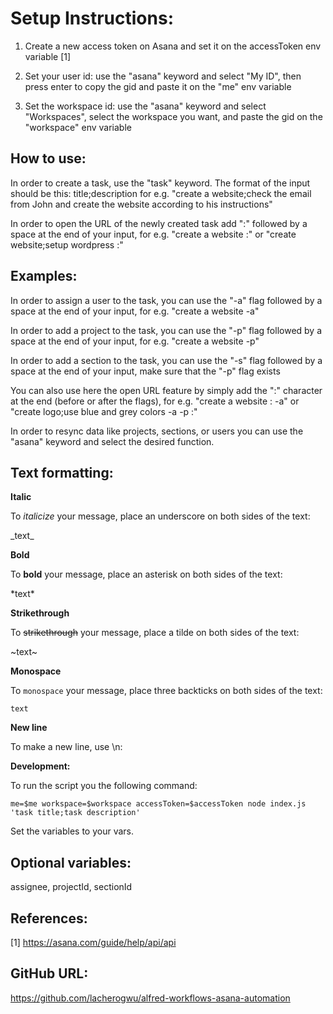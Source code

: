 # Setup Instructions:
1. Create a new access token on Asana and set it on the accessToken env variable [1]

2. Set your user id: use the "asana" keyword and select "My ID", then press enter to copy the gid and paste it on the "me" env variable

3. Set the workspace id: use the "asana" keyword and select "Workspaces", select the workspace you want, and paste the gid on the "workspace" env variable

## How to use:

In order to create a task, use the "task" keyword.
The format of the input should be this: title;description
for e.g. "create a website;check the email from John and create the website according to his instructions"

In order to open the URL of the newly created task add ":" followed by a space at the end of your input, for e.g. "create a website :" or "create website;setup wordpress :"

## Examples:

In order to assign a user to the task, you can use the "-a" flag followed by a space at the end of your input, for e.g. "create a website -a"

In order to add a project to the task, you can use the "-p" flag followed by a space at the end of your input, for e.g. "create a website -p"

In order to add a section to the task, you can use the "-s" flag followed by a space at the end of your input, make sure that the "-p" flag exists

You can also use here the open URL feature by simply add the ":" character at the end (before or after the flags), for e.g. "create a website : -a" or "create logo;use blue and grey colors -a -p :"

In order to resync data like projects, sections, or users you can use the "asana" keyword and select the desired function.

## Text formatting:

**Italic**

To _italicize_ your message, place an underscore on both sides of the text:

\_text\_

**Bold**

To **bold** your message, place an asterisk on both sides of the text:

\*text\*

**Strikethrough**

To ~~strikethrough~~ your message, place a tilde on both sides of the text:

~text~

**Monospace**

To ```monospace``` your message, place three backticks on both sides of the text:

`text`

**New line**

To make a new line, use \n:

**Development:**

To run the script you the following command:

```me=$me workspace=$workspace accessToken=$accessToken node index.js 'task title;task description'```

Set the variables to your vars.

## Optional variables:
assignee, projectId, sectionId

## References:

[1] https://asana.com/guide/help/api/api

## GitHub URL:

https://github.com/lacherogwu/alfred-workflows-asana-automation